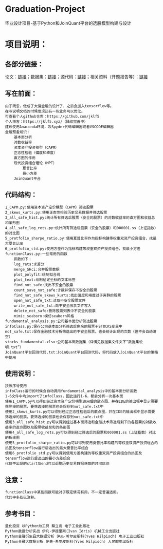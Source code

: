 # Graduation-Project
毕业设计项目-基于Python和JoinQuant平台的选股模型构建与设计

# 项目说明：
## 各部分链接：
论文：[链接]()；数据集：[链接]()；源代码：[链接]()；相关资料（开题报告等）：[链接]()

## 写在前面：
	由于疏忽，做成了太偏金融的设计了，之后会加入tensorflow等。
	在写说明文档的时候发现还有一些业务可以优化。
	可查看个人github仓库：https://github.com/jklf5
	个人博客：https://jklf5.xyz/（陆续完善中）
	建议使用Anaconda环境，及Spyder代码编辑器或者VSCODE编辑器
	金融预备知识：
		基本面分析
		对数收益率
		资本资产投资模型（CAPM）
		正态性检验（偏度和峰度）
		直方图的作用
		现代投资组合理论（MPT）
			夏普比率
			最小方差
		JoinQuant平台
## 代码结构：
	1_CAPM.py:使用资本资产定价模型（CAPM）筛选股票
	2_skews_kurts.py:使用正态性检验历史交易数据并筛选股票
	3_all_safe_hist.py:统计所有筛选后股票（安全的股票）的对数收益率的直方图和收益总和条形图
	4_all_safe_log_rets.py:统计所有筛选后股票（安全的股票）和000001.ss（上证指数）的对比图
	5_protfolio_sharpe_ratio.py:使用夏普比率作为指标构建等权重双资产投资组合，找最大夏普比率
	6_protfolio_std.py:使用方差作为指标构建等权重双资产投资组合，找最小方差
	functionClass.py:一些常用的函数
		函数如下：
		log_rets:求差分
		merge_SHci:合并股票数据
		plot_polyfit:绘制拟合线
		plot_text:绘制给定坐标的文本标签
		find_not_safe:找出不安全的股票
		count_save_not_safe:计数并保存不安全的股票
		find_not_safe_skews_kurts:找出偏度和峰度过于离群的股票
		open_not_safe_txt:读取不安全股票文件
		write_not_safe_txt:向不安全股票文件写入
		delete_not_safe:删除股票列表中不安全的股票
		mimic_seaborn:模仿seaborn风格
	fundamental_analysis.py:公司基本面分析筛选股票
	infoClass.py:保存公司基本面分析筛选后剩余的股票于STOCKS变量中
	not_safe.txt:保存金融技术分析筛选出的不安全股票，也会统计出现的次数（但不会自动清空）
	stocks_fundamental.xlsx:公司基本面数据集（详情见数据集文件夹下“数据集说明.txt”）
	JoinQuant平台回测代码.txt:JoinQuant平台回测代码，将代码放入JoinQuant平台的策略中使用
## 使用说明：
	按照序号使用
	infoClass运行的时候会自动调用fundamental_analysis中的基本面分析函数
	1-6文件中均import了infoClass，因此运行1-6，都会分析一次基本面
	使用1_CAPM.py可以得到经过资本资产定价模型运用后的散点图，并在IDE的输出框中显示需要筛序掉的股票，要筛选掉的股票也会保存到not_safe.txt中
	使用2_skews_kurts.py可以得到经过正态性检验后的散点图，并在IDE的输出框中显示需要筛选掉的股票，要筛选掉的股票也会保存到not_safe.txt中
	使用3_all_safe_hist.py可以得到经过基本面筛选和金融技术筛选后剩下的各股票的对数收益率的直方图以及股票收益总和的条形图
	使用4_all_safe_log_rets.py可以得到经过筛选后的股票和000001.ss（上证指数）对比的折线图
	使用5_protfolio_sharpe_ratio.py可以得到使用夏普比率构建的等权重双资产投资组合的热图及tensorflow运行后选出的最大夏普比率组合
	使用6_protfolio_std.py可以得到使用方差构建的等权重双资产投资组合的热图及tensorflow运行后选出的最小方差组合
	代码中出现的start及end可以调整历史交易数据获取的时间区间
## 注意：
	functionClass中某些函数可能对于既定情况有用，不一定普遍适用。
	代码中多处已注释。
## 参考书目：
	量化投资 以Python为工具 蔡立耑 电子工业出版社
	Python数据分析实战 伊凡·伊德里斯(Ivan Idris) 机械工业出版社
	Python金融衍生品大数据分析 伊夫·希尔皮斯科(Yves Hilpisch) 电子工业出版社
	Python金融大数据分析 伊夫·希尔皮斯科(Yves Hilpisch) 人民邮电出版社